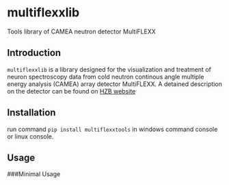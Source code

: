 # multiflexxlib
Tools library of CAMEA neutron detector MultiFLEXX
## Introduction
```multiflexxlib``` is a library designed for the visualization and treatment of neuron spectroscopy data from cold neutron continous angle multiple energy analysis (CAMEA) array detector MultiFLEXX.
A detained description on the detector can be found on [HZB website](https://www.helmholtz-berlin.de/forschung/oe/em/transport-phenomena/em-amct-instruments/flex/multiflexx_en.html)

## Installation
run command ```pip install multiflexxtools``` in windows command console or linux console.
## Usage
###Minimal Usage
